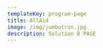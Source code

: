 ```yaml
---
templateKey: program-page
title: AllAid
image: /img/jumbotron.jpg
description: Solution B PAGE
---
```


